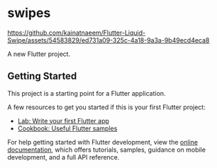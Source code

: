 # swipes


https://github.com/kainatnaeem/Flutter-Liquid-Swipe/assets/54583829/ed731a09-325c-4a18-9a3a-9b49ecd4eca8


A new Flutter project.

## Getting Started

This project is a starting point for a Flutter application.

A few resources to get you started if this is your first Flutter project:

- [Lab: Write your first Flutter app](https://docs.flutter.dev/get-started/codelab)
- [Cookbook: Useful Flutter samples](https://docs.flutter.dev/cookbook)

For help getting started with Flutter development, view the
[online documentation](https://docs.flutter.dev/), which offers tutorials,
samples, guidance on mobile development, and a full API reference.
